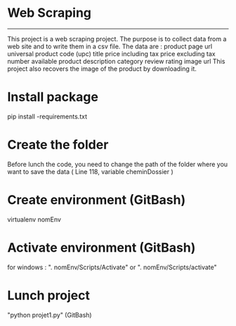 # Web Scraping
***
This project is a web scraping project. The purpose is to collect data from a web site and to write them in a csv file. The data are : 
product page url
universal product code (upc)
title
price including tax
price excluding tax
number available
product description
category
review rating
image url
This project also recovers the image of the product by downloading it.

# Install package

pip install -requirements.txt

# Create the folder

Before lunch the code, you need to change the path of the folder where you want to save the data ( Line 118, variable cheminDossier )

# Create environment (GitBash)

virtualenv nomEnv

# Activate environment (GitBash)

for windows : ". nomEnv/Scripts/Activate" or ". nomEnv/Scripts/activate"

# Lunch project

"python projet1.py" (GitBash)